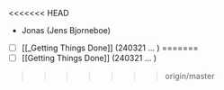 
<<<<<<< HEAD
- Jonas (Jens Bjorneboe)
- [ ] [[_Getting Things Done]] (240321 ... )
=======
- [ ] [[Getting Things Done]] (240321 ... )
>>>>>>> origin/master
